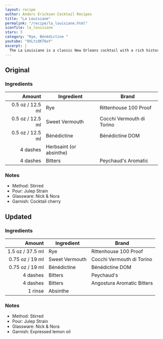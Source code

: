 ```yaml
---
layout: recipe
author: Anders Erickson Cocktail Recipes
title: "La Louisiane"
permalink: "/recipe/la_louisiane.html"
iconfile: la_louisiane
stars: 5
category: "Rye, Bénédictine "
youtube: "9XLtsOKT6oY"
excerpt: |
  The La Louisiane is a classic New Orleans cocktail with a rich history dating back to the 19th century. It is a rye-based Sweet Manhattan made even sweeter with herbal Bénédictine liqueur and bittered with Peychaud's and absinthe.
---
```


<div class="subrecipe" markdown="1">

## Original

### Ingredients

|   Amount | Ingredient              | Brand                     |
| -------: | ----------------------- | ------------------------- |
|   0.5 oz / 12.5 ml | Rye                     | Rittenhouse 100 Proof     |
|   0.5 oz / 12.5 ml | Sweet Vermouth          | Cocchi Vermouth di Torino |
|   0.5 oz / 12.5 ml | Bénédictine             | Bénédictine DOM           |
| 4 dashes | Herbsaint (or absinthe) |
| 4 dashes | Bitters                 | Peychaud's Aromatic       |

### Notes

- Method: Stirred
- Pour: Julep Strain
- Glassware: Nick & Nora
- Garnish: Cocktail cherry

</div>
<div class="subrecipe" markdown="1">

## Updated

### Ingredients

|   Amount | Ingredient     | Brand                      |
| -------: | -------------- | -------------------------- |
|   1.5 oz / 37.5 ml | Rye            | Rittenhouse 100 Proof      |
|  0.75 oz / 19 ml | Sweet Vermouth | Cocchi Vermouth di Torino  |
|  0.75 oz / 19 ml | Bénédictine    | Bénédictine DOM            |
| 4 dashes | Bitters        | Peychaud's                 |
| 4 dashes | Bitters        | Angostura Aromatic Bitters |
|  1 rinse | Absinthe       |

### Notes

- Method: Stirred
- Pour: Julep Strain
- Glassware: Nick & Nora
- Garnish: Expressed lemon oil

</div>
